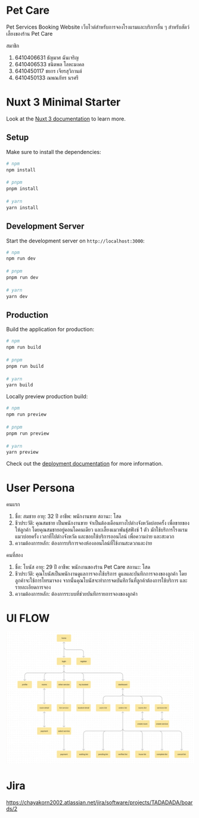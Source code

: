 # Pet Care
Pet Services Booking Website 
เว็บไวต์สำหรับการจองโรงแรมและบริการอื่น ๆ สำหรับสัตว์เลี้ยงของร้าน Pet Care

สมาชิก
1. 6410406631 ธัญมาศ ฉันเจริญ
2. 6410406533 ชนิตพล โลหะมงคล
3. 6410450117 ชยกร เจียรสุวิกานต์
4. 6410450133 ณพณภัทร นรศรี


# Nuxt 3 Minimal Starter

Look at the [Nuxt 3 documentation](https://nuxt.com/docs/getting-started/introduction) to learn more.

## Setup

Make sure to install the dependencies:

```bash
# npm
npm install

# pnpm
pnpm install

# yarn
yarn install
```

## Development Server

Start the development server on `http://localhost:3000`:

```bash
# npm
npm run dev

# pnpm
pnpm run dev

# yarn
yarn dev
```

## Production

Build the application for production:

```bash
# npm
npm run build

# pnpm
pnpm run build

# yarn
yarn build
```

Locally preview production build:

```bash
# npm
npm run preview

# pnpm
pnpm run preview

# yarn
yarn preview
```

Check out the [deployment documentation](https://nuxt.com/docs/getting-started/deployment) for more information.


# User Persona
คนแรก
1.  ชื่อ: สมชาย
อายุ: 32 ปี
อาชีพ: พนักงานขาย
สถานะ: โสด 
2. ชีวประวัติ: คุณสมชาย เป็นพนักงานขาย จำเป็นต้องเดือนทางไปต่างจังหวัดบ่อยครั้ง เพื่อขายของให้ลูกค้า โดยคุณสมชายอยู่คอนโดคนเดียว และเลี้ยงแมวพันธุ์สฟิงซ์ 1 ตัว มักใช้บริการโรงแรมแมวบ่อยครั้ง เวลาที่ไปต่างจังหวัด และชอบใช้บริการออนไลน์ เพื่อความง่าย และสะดวก
3. ความต้องการหลัก: ต้องการบริการจองห้องออนไลน์ที่ใช้งานสะดวกและง่าย

คนที่สอง
1. ชื่อ: โบนัส
อายุ: 29 ปี
อาชีพ: พนักงานของร้าน Pet Care
สถานะ: โสด 
2. ชีวประวัติ: คุณโบนัสเป็นพนักงานดูแลการจองใช้บริการ ดูแลและบันทึกการจองของลูกค้า โดยลูกค้าจะใช้การโทรมาจอง จากนั้นคุณโบนัสจะทำการจดบันทึกวันที่ลูกค้าต้องการใช้บริการ และรายละเอียดการจอง
3. ความต้องการหลัก: ต้องการระบบที่ช่วยบันทึกรายการจองของลูกค้า 

# UI FLOW
![Alt text](image.png)

# Jira
https://chayakorn2002.atlassian.net/jira/software/projects/TADADADA/boards/2